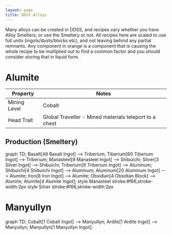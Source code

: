 ```yaml
---
layout: page
title: DDSS Alloys
---
```


Many alloys can be created in DDSS, and recipes vary whether you have Alloy Smelters, or use the Smeltery or not.  All recipes here are scaled to use full units (ingots/dusts/blocks etc), and not leaving behind any partial remnants.  Any component in orange is a component that is causing the whole recipe to be multiplied out to find a common factor and you should consider storing that in liquid form.

# Alumite

| Property | Notes |
| --- | --- |
| Mining Level | Cobalt |
| Head Trait | Global Traveller - Mined materials teleport to a chest |

## Production (Smeltery)

<div class="mermaid">
  graph TD;
  Basalt[48 Basalt Ingot] --> Triberium;
  Tiberium[60 Tiberium Ingot] --> Triberium;
  Manasteel[9 Manasteel Ingot] --> Shibuichi;
  Silver[3 Silver Ingot] --> Shibuichi;
  Triberium[8 Triberium Ingot] --> Aluminum;
  Shibuichi[4 Shibuichi Ingot] --> Aluminum;
  Aluminum[20 Aluminum Ingot] --> Alumite;
  Iron[8 Iron Ingot] --> Alumite;
  Obsidian[4 Obsidian Block] --> Alumite;
  Alumite[4 Alumite Ingot];
  style Manasteel stroke:#f66,stroke-width:2px
  style Silver stroke:#f66,stroke-width:2px
</div>

# Manyullyn

<div class="mermaid">
  graph TD;
  Cobalt[1 Cobalt Ingot] --> Manyullyn;
  Ardite[1 Ardite Ingot] --> Manyullyn;
  Manyullyn[1 Manyullyn Ingot];
</div>